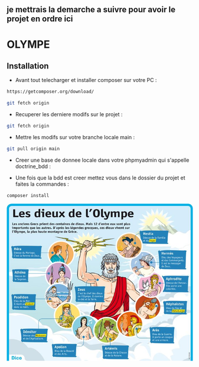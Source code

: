 ## je mettrais la demarche a suivre pour avoir le projet en ordre ici
# OLYMPE
## Installation
* Avant tout telecharger et installer composer sur votre PC :

```bash
https://getcomposer.org/download/

```

```bash
git fetch origin 
```

* Recuperer les derniere modifs sur le projet :

```bash
git fetch origin 
```
* Mettre les modifs sur votre branche locale main :

```bash
git pull origin main 
```

* Creer une base de donnee locale dans votre phpmyadmin qui s'appelle doctrine_bdd :

* Une fois que la bdd est creer mettez vous dans le dossier du projet et faites la commandes  :

```bash
composer install 
```

<img src="public/images/dieux.jpg" />